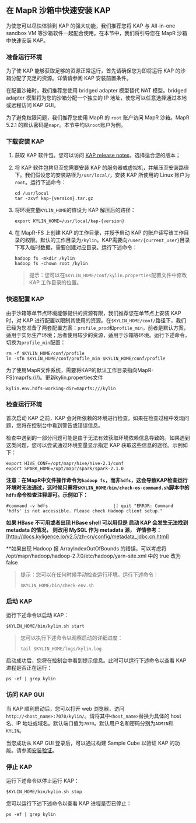 ## 在 MapR 沙箱中快速安装 KAP

为使您可以尽快体验到 KAP 的强大功能，我们推荐您将 KAP 与 All-in-one sandbox VM 等沙箱软件一起配合使用。在本节中，我们将引导您在 MapR 沙箱中快速安装 KAP。

### 准备运行环境

为了使 KAP 能够获取足够的资源正常运行，首先请确保您为即将运行 KAP 的沙箱分配了充足的资源。详情请参阅 KAP 安装前置条件。

在配置沙箱时，我们推荐您使用 bridged adapter 模型替代 NAT 模型。bridged adapter 模型将为您的沙箱分配一个独立的 IP 地址，使您可以任意选择通过本地或远程访问 KAP GUI。

为了避免权限问题，我们推荐您使用 MapR 的 `root` 账户访问 MapR 沙箱。MapR 5.2.1 的默认密码是`mapr`。本节中均以`root`账户为例。

### 下载安装 KAP

1. 获取 KAP 软件包。您可以访问 [KAP release notes](../../release/README.md)，选择适合您的版本；

2. 将 KAP 软件包拷贝至您需要安装 KAP 的服务器或虚拟机，并解压至安装路径下。我们假设您的安装路径为`/usr/local/`，安装 KAP 所使用的 Linux 账户为`root`。运行下述命令：

   ```shell
   cd /usr/local
   tar -zxvf kap-{version}.tar.gz
   ```

3. 将环境变量`KYLIN_HOME`的值设为 KAP 解压后的路径：

   ```shell
   export KYLIN_HOME=/usr/local/kap-{version}
   ```

4. 在 MapR-FS 上创建 KAP 的工作目录，并授予启动 KAP 的账户读写该工作目录的权限。默认的工作目录为`/kylin`。KAP需要向`/user/{current_user}`目录下写入临时数据，需要创建对应目录。运行下述命令：

   ```shell
   hadoop fs -mkdir /kylin
   hadoop fs -chown root /kylin
   ```

   > 提示：您可以在`$KYLIN_HOME/conf/kylin.properties`配置文件中修改 KAP 工作目录的位置。

### 快速配置 KAP

由于沙箱等单节点环境能够提供的资源有限，我们推荐您在单节点上安装 KAP 时，对 KAP 进行配置以限制其使用的资源。在`$KYLIN_HOME/conf/`路径下，我们已经为您准备了两套配置方案：`profile_prod`和`profile_min`，前者是默认方案，适用于实际生产环境；后者使用较少的资源，适用于沙箱等环境。运行下述命令，切换为`profile_min`配置：

```shell
rm -f $KYLIN_HOME/conf/profile
ln -sfn $KYLIN_HOME/conf/profile_min $KYLIN_HOME/conf/profile
```

为了使用MapR文件系统，需要将KAP的默认工作目录指向MapR-FS(maprfs:///)。更新kylin.properties文件

```
kylin.env.hdfs-working-dir=maprfs:///kylin
```

### 检查运行环境

首次启动 KAP 之前，KAP 会对所依赖的环境进行检查。如果在检查过程中发现问题，您将在控制台中看到警告或错误信息。

检查中遇到的一部分问题可能是由于无法有效获取环境依赖信息导致的。如果遇到这类问题，您可以尝试通过环境变量显示指定 KAP 获取这些信息的途径。示例如下：

```shell
export HIVE_CONF=/opt/mapr/hive/hive-2.1/conf
export SPARK_HOME=/opt/mapr/spark/spark-2.1.0
```

**注意：在MapR中文件操作命令为`hadoop fs`，而非`hdfs`，这会导致KAP检查运行环境时无法通过，这时候只需将`$KYLIN_HOME/bin/check-os-command.sh`脚本中的`hdfs`命令检查注释即可。示例如下：**

```shell
#command -v hdfs                         || quit "ERROR: Command 'hdfs' is not accessible. Please check Hadoop client setup."
```

**如果 HBase 不可用或者出现 HBase shell 可以用但是 启动 KAP 会发生无法找到 metadata 的情况， 则改用 MySQL 作为 metadata 源， 详情参考：**
[http://docs.kyligence.io/v2.5/zh-cn/config/metadata_jdbc.cn.html] 

**如果出现 Hadoop 报 ArrayIndexOutOfBounds 的错误，可以考虑将 /opt/mapr/hadoop/hadoop-2.7.0/etc/hadoop/yarn-site.xml 中的 true 改为false

> 提示：您可以在任何时候手动检查运行环境。运行下述命令：
>
> ```shell
> $KYLIN_HOME/bin/check-env.sh
> ```

### 启动 KAP

运行下述命令以启动 KAP：

```shell
$KYLIN_HOME/bin/kylin.sh start
```

> 您可以执行下述命令以观察启动的详细进度：
>
> ```shell
> tail $KYLIN_HOME/logs/kylin.log
> ```

启动成功后，您将在控制台中看到提示信息。此时可以运行下述命令以查看 KAP 进程是否正在运行：

```shell
ps -ef | grep kylin
```

### 访问 KAP GUI

当 KAP 顺利启动后，您可以打开 web 浏览器，访问`http://<host_name>:7070/kylin/`。请将其中`<host_name>`替换为具体的 host 名、IP 地址或域名。默认端口值为`7070`。默认用户名和密码分别为`ADMIN`和`KYLIN`。

当您成功从 KAP GUI 登录后，可以通过构建 Sample Cube 以验证 KAP 的功能。请参阅[安装验证](install_validate.cn.md)。

### 停止 KAP

运行下述命令以停止运行 KAP：

```shell
$KYLIN_HOME/bin/kylin.sh stop
```

您可以运行下述下述命令以查看 KAP 进程是否已停止：

```shell
ps -ef | grep kylin
```

